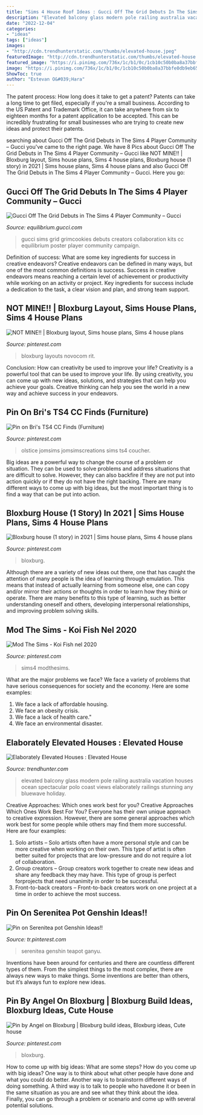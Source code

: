 ```yaml
---
title: "Sims 4 House Roof Ideas : Gucci Off The Grid Debuts In The Sims 4 Player Community – Gucci"
description: "Elevated balcony glass modern pole railing australia vacation houses ocean spectacular polo coast views elaborately railings stunning any bluewave holiday"
date: "2022-12-04"
categories:
- "ideas"
tags: ["ideas"]
images:
- "http://cdn.trendhunterstatic.com/thumbs/elevated-house.jpeg"
featuredImage: "http://cdn.trendhunterstatic.com/thumbs/elevated-house.jpeg"
featured_image: "https://i.pinimg.com/736x/1c/b1/0c/1cb10c50b0ba8a37bbfe0db9eb65c20f.jpg"
image: "https://i.pinimg.com/736x/1c/b1/0c/1cb10c50b0ba8a37bbfe0db9eb65c20f.jpg"
ShowToc: true
author: "Estevan O&#039;Hara"
---
```



The patent process: How long does it take to get a patent?
Patents can take a long time to get filed, especially if you're a small business. According to the US Patent and Trademark Office, it can take anywhere from six to eighteen months for a patent application to be accepted. This can be incredibly frustrating for small businesses who are trying to create new ideas and protect their patents.

	

		
searching about Gucci Off The Grid Debuts in The Sims 4 Player Community – Gucci you've came to the right page. We have 8 Pics about Gucci Off The Grid Debuts in The Sims 4 Player Community – Gucci like NOT MINE!! | Bloxburg layout, Sims house plans, Sims 4 house plans, Bloxburg house (1 story) in 2021 | Sims house plans, Sims 4 house plans and also Gucci Off The Grid Debuts in The Sims 4 Player Community – Gucci. Here you go:
		
    
## Gucci Off The Grid Debuts In The Sims 4 Player Community – Gucci

<img loading=lazy src="https://equilibrium.gucci.com/wp-content/uploads/2020/10/GC-campaign-poster_rev.jpg" onerror="this.onerror=null;this.src='https://tse1.mm.bing.net/th?id=OIP.VmHxSFX5WXRzzGYhqX4AfgHaLH&amp;pid=15.1';" alt="Gucci Off The Grid Debuts in The Sims 4 Player Community – Gucci">

_Source: equilibrium.gucci.com_

>gucci sims grid grimcookies debuts creators collaboration kits cc equilibrium poster player community campaign. 

	

Definition of success: What are some key ingredients for success in creative endeavors?
Creative endeavors can be defined in many ways, but one of the most common definitions is success. Success in creative endeavors means reaching a certain level of achievement or productivity while working on an activity or project. Key ingredients for success include a dedication to the task, a clear vision and plan, and strong team support.

    
## NOT MINE!! | Bloxburg Layout, Sims House Plans, Sims 4 House Plans

<img loading=lazy src="https://i.pinimg.com/736x/c6/38/37/c63837f9189163e09bcf5f049f4e82ad.jpg" onerror="this.onerror=null;this.src='https://tse4.mm.bing.net/th?id=OIP.UJS6p09s0iVK5TjzPLN1kwHaFq&amp;pid=15.1';" alt="NOT MINE!! | Bloxburg layout, Sims house plans, Sims 4 house plans">

_Source: pinterest.com_

>bloxburg layouts novocom rit. 

	

Conclusion: How can creativity be used to improve your life?
Creativity is a powerful tool that can be used to improve your life. By using creativity, you can come up with new ideas, solutions, and strategies that can help you achieve your goals. Creative thinking can help you see the world in a new way and achieve success in your endeavors.

    
## Pin On Bri&#039;s TS4 CC Finds (Furniture)

<img loading=lazy src="https://i.pinimg.com/736x/1c/b1/0c/1cb10c50b0ba8a37bbfe0db9eb65c20f.jpg" onerror="this.onerror=null;this.src='https://tse4.mm.bing.net/th?id=OIP.Xv11iVY00O7C258rWpzltgHaD7&amp;pid=15.1';" alt="Pin on Bri&#039;s TS4 CC Finds (Furniture)">

_Source: pinterest.com_

>olstice jomsims jomsimscreations sims ts4 coucher. 

	

Big ideas are a powerful way to change the course of a problem or situation. They can be used to solve problems and address situations that are difficult to solve. However, they can also backfire if they are not put into action quickly or if they do not have the right backing. There are many different ways to come up with big ideas, but the most important thing is to find a way that can be put into action.

    
## Bloxburg House (1 Story) In 2021 | Sims House Plans, Sims 4 House Plans

<img loading=lazy src="https://i.pinimg.com/736x/0b/d7/cc/0bd7ccd1c271d5d82ae191454a9c2ec0.jpg" onerror="this.onerror=null;this.src='https://tse3.mm.bing.net/th?id=OIP.lf5Ur7P1-cbv9aDeyztv0gHaFi&amp;pid=15.1';" alt="Bloxburg house (1 story) in 2021 | Sims house plans, Sims 4 house plans">

_Source: pinterest.com_

>bloxburg. 

	

Although there are a variety of new ideas out there, one that has caught the attention of many people is the idea of learning through emulation. This means that instead of actually learning from someone else, one can copy and/or mirror their actions or thoughts in order to learn how they think or operate. There are many benefits to this type of learning, such as better understanding oneself and others, developing interpersonal relationships, and improving problem solving skills.

    
## Mod The Sims - Koi Fish Nel 2020

<img loading=lazy src="https://i.pinimg.com/736x/5e/e6/d4/5ee6d4eceb022f50355c49c24ae845c5.jpg" onerror="this.onerror=null;this.src='https://tse1.mm.bing.net/th?id=OIP.g_SdyMPc5FGZRS3wwo2CJAHaEn&amp;pid=15.1';" alt="Mod The Sims - Koi Fish nel 2020">

_Source: pinterest.com_

>sims4 modthesims. 

	

What are the major problems we face?
We face a variety of problems that have serious consequences for society and the economy. Here are some examples:
1. We face a lack of affordable housing. 
2. We face an obesity crisis. 
3. We face a lack of health care." 
4. We face an environmental disaster.

    
## Elaborately Elevated Houses : Elevated House

<img loading=lazy src="http://cdn.trendhunterstatic.com/thumbs/elevated-house.jpeg" onerror="this.onerror=null;this.src='https://tse1.mm.bing.net/th?id=OIP.AvyWJoBCiJm0iqPp8iD0PQHaLH&amp;pid=15.1';" alt="Elaborately Elevated Houses : Elevated House">

_Source: trendhunter.com_

>elevated balcony glass modern pole railing australia vacation houses ocean spectacular polo coast views elaborately railings stunning any bluewave holiday. 

	

Creative Approaches: Which ones work best for you?
Creative Approaches Which Ones Work Best For You?
Everyone has their own unique approach to creative expression. However, there are some general approaches which work best for some people while others may find them more successful. Here are four examples: 

1) Solo artists – Solo artists often have a more personal style and can be more creative when working on their own. This type of artist is often better suited for projects that are low-pressure and do not require a lot of collaboration. 
2) Group creators – Group creators work together to create new ideas and share any feedback they may have. This type of group is perfect forprojects that need unanimity in order to be successful. 
3) Front-to-back creators – Front-to-back creators work on one project at a time in order to achieve the most success.

    
## Pin On Serenitea Pot Genshin Ideas!!

<img loading=lazy src="https://i.pinimg.com/736x/fe/e3/9f/fee39f897a41979488ae4cd4612787d0.jpg" onerror="this.onerror=null;this.src='https://tse4.mm.bing.net/th?id=OIP.PzeNQCNEWKgKMQgeiR4mXgHaEE&amp;pid=15.1';" alt="Pin on Serenitea pot Genshin Ideas!!">

_Source: tr.pinterest.com_

>serenitea genshin teapot ganyu. 

	

Inventions have been around for centuries and there are countless different types of them. From the simplest things to the most complex, there are always new ways to make things. Some inventions are better than others, but it’s always fun to explore new ideas.

    
## Pin By Angel On Bloxburg | Bloxburg Build Ideas, Bloxburg Ideas, Cute House

<img loading=lazy src="https://i.pinimg.com/736x/c8/f8/22/c8f822af60fea6b8c36eab3fc2cbfc4c.jpg" onerror="this.onerror=null;this.src='https://tse2.mm.bing.net/th?id=OIP.mTkhmvdnNM3ThTW9ha5XwgHaKL&amp;pid=15.1';" alt="Pin by Angel on Bloxburg | Bloxburg build ideas, Bloxburg ideas, Cute house">

_Source: pinterest.com_

>bloxburg. 

	

How to come up with big ideas: What are some steps?
How do you come up with big ideas? One way is to think about what other people have done and what you could do better. Another way is to brainstorm different ways of doing something. A third way is to talk to people who havedone it or been in the same situation as you are and see what they think about the idea. Finally, you can go through a problem or scenario and come up with several potential solutions.

